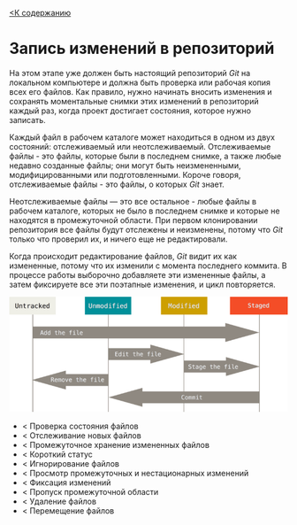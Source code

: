 [<К содержанию](./%D0%9F%D1%80%D0%BE%D1%87%D1%82%D0%B8.md)

# Запись изменений в репозиторий

На этом этапе уже должен быть настоящий репозиторий *Git* на локальном компьютере и должна быть проверка или рабочая копия всех его файлов. Как правило, нужно начинать вносить изменения и сохранять моментальные снимки этих изменений в репозиторий каждый раз, когда проект достигает состояния, которое нужно записать.

Каждый файл в рабочем каталоге может находиться в одном из двух состояний: отслеживаемый или неотслеживаемый. Отслеживаемые файлы - это файлы, которые были в последнем снимке, а также любые недавно созданные файлы; они могут быть неизмененными, модифицированными или подготовленными. Короче говоря, отслеживаемые файлы - это файлы, о которых *Git* знает.

Неотслеживаемые файлы — это все остальное - любые файлы в рабочем каталоге, которых не было в последнем снимке и которые не находятся в промежуточной области. При первом клонировании репозитория все файлы будут отслежены и неизменены, потому что *Git* только что проверил их, и ничего еще не редактировали.

Когда происходит редактирование файлов, *Git* видит их как измененные, потому что их изменили с момента последнего коммита. В процессе работы выборочно добавляете эти измененные файлы, а затем фиксируете все эти поэтапные изменения, и цикл повторяется.

![Жизненный цикл состояния файлов](./lifecycle.png)

* < Проверка состояния файлов
* < Отслеживание новых файлов
* < Промежуточное хранение измененных файлов
* < Короткий статус
* < Игнорирование файлов
* < Просмотр промежуточных и нестационарных изменений
* < Фиксация изменений
* < Пропуск промежуточной области
* < Удаление файлов
* < Перемещение файлов
